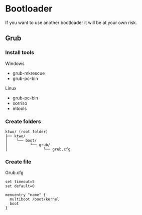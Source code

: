 # Bootloader

If you want to use another bootloader it will be at your own risk.

## Grub

### **Install tools**

Windows
- grub-mkrescue
- grub-pc-bin

Linux 
- grub-pc-bin
- xorriso
- mtools

### **Create folders**

```
ktwo/ (root folder)
├── ktwo/
│    └── boot/
│          └── grub/
│                └── grub.cfg
```


### **Create file**
Grub.cfg

```
set timeout=5
set default=0

menuentry "name" {
  multiboot /boot/kernel
  boot
}
```